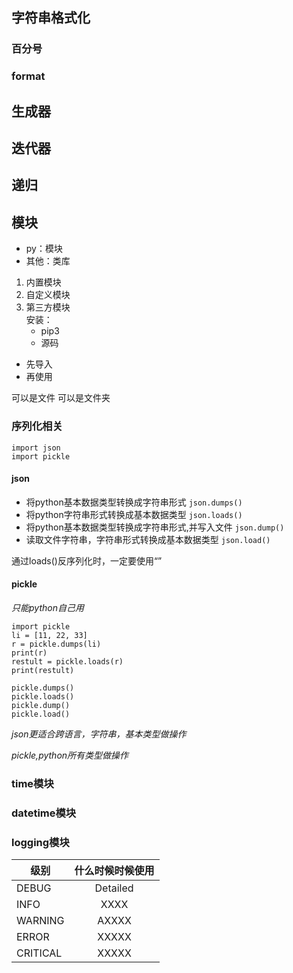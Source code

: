 ## 字符串格式化

### 百分号

### format

## 生成器

## 迭代器

## 递归

## 模块
* py：模块
* 其他：类库

1. 内置模块
2. 自定义模块
3. 第三方模块    
   安装：
    * pip3
    * 源码

* 先导入
* 再使用

可以是文件
可以是文件夹

### 序列化相关
    import json
    import pickle
#### json
* 将python基本数据类型转换成字符串形式
`json.dumps()`
* 将python字符串形式转换成基本数据类型
`json.loads()`
* 将python基本数据类型转换成字符串形式,并写入文件
 `json.dump()`
* 读取文件字符串，字符串形式转换成基本数据类型
 `json.load()`

通过loads()反序列化时，一定要使用“”

#### pickle
*只能python自己用*

    import pickle
    li = [11, 22, 33]
    r = pickle.dumps(li)
    print(r)
    restult = pickle.loads(r)
    print(restult)
    
    pickle.dumps()
    pickle.loads()
    pickle.dump()
    pickle.load()
    
*json更适合跨语言，字符串，基本类型做操作*

*pickle,python所有类型做操作*


### time模块

### datetime模块

### logging模块
|   级别  |什么时候时候使用|
| ------- |:-------------:|
|  DEBUG  |Detailed |
|   INFO  |XXXX|
| WARNING |AXXXX|
| ERROR   |XXXXX|
| CRITICAL|XXXXX|


